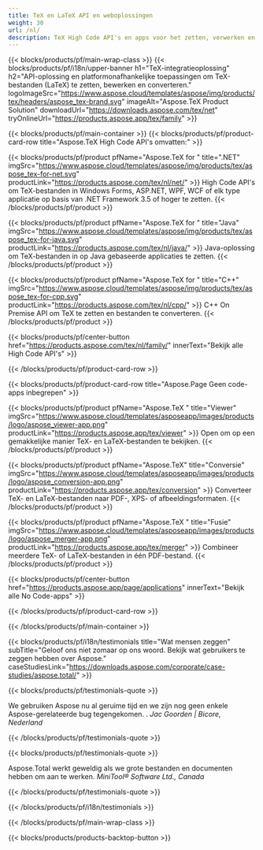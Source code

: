 ```yaml
---
title: TeX en LaTeX API en weboplossingen
weight: 30
url: /nl/
description: TeX High Code API's en apps voor het zetten, verwerken en converteren van TeX-documenten. Deze oplossing ondersteunt ook PDF, EPS, SVG en de meeste afbeeldingsformaten als uitvoerformaten.
---
```


{{< blocks/products/pf/main-wrap-class >}}
{{< blocks/products/pf/i18n/upper-banner h1="TeX-integratieoplossing" h2="API-oplossing en platformonafhankelijke toepassingen om TeX-bestanden (LaTeX) te zetten, bewerken en converteren." logoImageSrc="https://www.aspose.cloud/templates/aspose/img/products/tex/headers/aspose_tex-brand.svg" imageAlt="Aspose.TeX Product Solution" downloadUrl="https://downloads.aspose.com/tex/net" tryOnlineUrl="https://products.aspose.app/tex/family" >}}

{{< blocks/products/pf/main-container >}}
{{< blocks/products/pf/product-card-row title="Aspose.TeX High Code API's omvatten:" >}}

{{< blocks/products/pf/product pfName="Aspose.TeX for " title=".NET" imgSrc="https://www.aspose.cloud/templates/aspose/img/products/tex/aspose_tex-for-net.svg" productLink="https://products.aspose.com/tex/nl/net/" >}}
High Code API's om TeX-bestanden in Windows Forms, ASP.NET, WPF, WCF of elk type applicatie op basis van .NET Framework 3.5 of hoger te zetten.
{{< /blocks/products/pf/product >}}

{{< blocks/products/pf/product pfName="Aspose.TeX for " title="Java" imgSrc="https://www.aspose.cloud/templates/aspose/img/products/tex/aspose_tex-for-java.svg" productLink="https://products.aspose.com/tex/nl/java/" >}}
Java-oplossing om TeX-bestanden in op Java gebaseerde applicaties te zetten.
{{< /blocks/products/pf/product >}}

{{< blocks/products/pf/product pfName="Aspose.TeX for " title="C++" imgSrc="https://www.aspose.cloud/templates/aspose/img/products/tex/aspose_tex-for-cpp.svg" productLink="https://products.aspose.com/tex/nl/cpp/" >}}
C++ On Premise API om TeX te zetten en bestanden te converteren.
{{< /blocks/products/pf/product >}}

{{< blocks/products/pf/center-button href="https://products.aspose.com/tex/nl/family/" innerText="Bekijk alle High Code API's" >}}

{{< /blocks/products/pf/product-card-row >}}

{{< blocks/products/pf/product-card-row title="Aspose.Page Geen code-apps inbegrepen" >}}

{{< blocks/products/pf/product pfName="Aspose.TeX " title="Viewer" imgSrc="https://www.aspose.cloud/templates/asposeapp/images/products/logo/aspose_viewer-app.png" productLink="https://products.aspose.app/tex/viewer" >}}
Open om op een gemakkelijke manier TeX- en LaTeX-bestanden te bekijken.
{{< /blocks/products/pf/product >}}

{{< blocks/products/pf/product pfName="Aspose.TeX" title="Conversie" imgSrc="https://www.aspose.cloud/templates/asposeapp/images/products/logo/aspose_conversion-app.png" productLink="https://products.aspose.app/tex/conversion" >}}
Converteer TeX- en LaTeX-bestanden naar PDF-, XPS- of afbeeldingsformaten.
{{< /blocks/products/pf/product >}}

{{< blocks/products/pf/product pfName="Aspose.TeX " title="Fusie" imgSrc="https://www.aspose.cloud/templates/asposeapp/images/products/logo/aspose_merger-app.png" productLink="https://products.aspose.app/tex/merger" >}}
Combineer meerdere TeX- of LaTeX-bestanden in één PDF-bestand.
{{< /blocks/products/pf/product >}}

{{< blocks/products/pf/center-button href="https://products.aspose.app/page/applications" innerText="Bekijk alle No Code-apps" >}}

{{< /blocks/products/pf/product-card-row >}}

{{< /blocks/products/pf/main-container >}}

{{< blocks/products/pf/i18n/testimonials title="Wat mensen zeggen" subTitle="Geloof ons niet zomaar op ons woord. Bekijk wat gebruikers te zeggen hebben over Aspose." caseStudiesLink="https://downloads.aspose.com/corporate/case-studies/aspose.total/" >}}

{{< blocks/products/pf/testimonials-quote >}}
<p class="first">
 We gebruiken Aspose nu al geruime tijd en we zijn nog geen enkele Aspose-gerelateerde bug tegengekomen. .
 <em>
  Jac Goorden | Bicore, Nederland
 </em>
</p>

{{< /blocks/products/pf/testimonials-quote >}}

{{< blocks/products/pf/testimonials-quote >}}
<p class="second">
 Aspose.Total werkt geweldig als we grote bestanden en documenten hebben om aan te werken.
 <em>
  MiniTool® Software Ltd., Canada
 </em>
</p>

{{< /blocks/products/pf/testimonials-quote >}}

{{< /blocks/products/pf/i18n/testimonials >}}

{{< /blocks/products/pf/main-wrap-class >}}

{{< blocks/products/products-backtop-button >}}